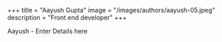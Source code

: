 +++
title = "Aayush Gupta"
image = "/images/authors/aayush-05.jpeg"
description = "Front end developer"
+++

Aayush - Enter Details here
